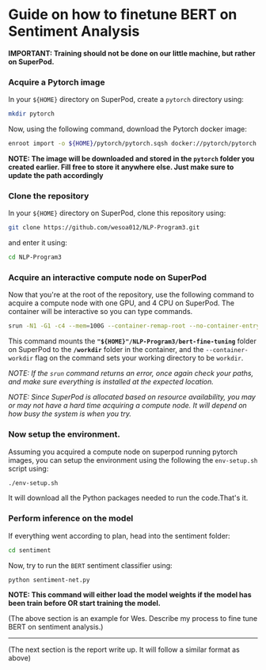 # Guide on how to finetune BERT on Sentiment Analysis

**IMPORTANT: Training should not be done on our little machine, but rather on SuperPod.**

### Acquire a Pytorch image

In your `${HOME}` directory on SuperPod, create a `pytorch` directory using:

```sh
mkdir pytorch
```

Now, using the following command, download the Pytorch docker image:

```sh
enroot import -o ${HOME}/pytorch/pytorch.sqsh docker://pytorch/pytorch:latest
```

**NOTE: The image will be downloaded and stored in the `pytorch` folder you created earlier. Fill free to store it anywhere else. Just make sure to update the path accordingly**

### Clone the repository

In your `${HOME}` directory on SuperPod, clone this repository using:

```sh
git clone https://github.com/wesoa012/NLP-Program3.git
```

and enter it using:

```sh
cd NLP-Program3
```

### Acquire an interactive compute node on SuperPod

Now that you're at the root of the repository, use the following command to acquire a compute node with one GPU, and 4 CPU on SuperPod. The container will be interactive so you can type commands.

```sh
srun -N1 -G1 -c4 --mem=100G --container-remap-root --no-container-entrypoint --container-image ${HOME}/pytorch/pytorch.sqsh --container-mounts="${HOME}"/NLP-Program3:/workdir --container-workdir /workdir --pty bash -i
```

This command mounts the **`"${HOME}"/NLP-Program3/bert-fine-tuning`** folder on SuperPod to the **`/workdir`** folder in the container, and the `--container-workdir` flag on the command sets your working directory to be `workdir`.

*NOTE: If the `srun` command returns an error, once again check your paths, and make sure everything is installed at the expected location.*

*NOTE: Since SuperPod is allocated based on resource availability, you may or may not have a hard time acquiring a compute node. It will depend on how busy the system is when you try.*

### Now setup the environment.

Assuming you acquired a compute node on superpod running pytorch images, you can setup the environment using the following the `env-setup.sh` script using:

```sh
./env-setup.sh
```
It will download all the Python packages needed to run the code.That's it. 

### Perform inference on the model

If everything went according to plan, head into the sentiment folder:

```sh
cd sentiment
```

Now, try to run the `BERT` sentiment classifier using:

```sh
python sentiment-net.py
```

**NOTE: This command will either load the model weights if the model has been train before OR start training the model.**

(The above section is an example for Wes. Describe my process to fine tune BERT on sentiment analysis.)

---

(The next section is the report write up. It will follow a similar format as above)
